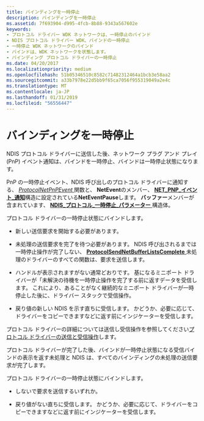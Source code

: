 ```yaml
---
title: バインディングを一時停止
description: バインディングを一時停止
ms.assetid: 7f693904-d995-4fcb-8b88-9343a567602e
keywords:
- プロトコル ドライバー WDK ネットワークは、一時停止のバインド
- NDIS プロトコル ドライバー WDK、バインドの一時停止
- 一時停止 WDK ネットワークのバインド
- バインドは、WDK ネットワークを状態します。
- バインディング プロトコル ドライバーの一時停止
ms.date: 04/20/2017
ms.localizationpriority: medium
ms.openlocfilehash: 51b05346510c8582c71482312464a1bcb3e58aa2
ms.sourcegitcommit: a33b7978e22d5bb9f65ca7056f955319049a2e4c
ms.translationtype: MT
ms.contentlocale: ja-JP
ms.lasthandoff: 01/31/2019
ms.locfileid: "56556447"
---
```

# <a name="pausing-a-binding"></a>バインディングを一時停止





NDIS プロトコル ドライバーに送信した後、ネットワーク プラグ アンド プレイ (PnP) イベント通知は、バインドを一時停止、バインドは一時停止状態になります。

PnP の一時停止イベント、NDIS 呼び出しのプロトコル ドライバーに通知する、 [ *ProtocolNetPnPEvent* ](https://msdn.microsoft.com/library/windows/hardware/ff570263)関数と、 **NetEvent**のメンバー、 [ **NET\_PNP\_イベント\_通知**](https://msdn.microsoft.com/library/windows/hardware/ff568752)構造に設定されている**NetEventPause**します。 **バッファー**メンバーが含まれています、 [ **NDIS\_プロトコル\_一時停止\_パラメーター** ](https://msdn.microsoft.com/library/windows/hardware/ff566839)構造体。

プロトコル ドライバーの一時停止状態にバインドします。

-   新しい送信要求を開始する必要があります。

-   未処理の送信要求を完了を待つ必要があります。 NDIS 呼び出されるまでは一時停止操作が完了しない、 [ **ProtocolSendNetBufferListsComplete** ](https://msdn.microsoft.com/library/windows/hardware/ff570268)未処理のドライバーのすべての関数は、要求を送信します。

-   ハンドルが表示されますがない通常どおりです。 基になるミニポート ドライバーが「未解決の待機を一時停止操作を完了する前に返すデータを受信します。 これにより、あることがなく継続的なミニポート ドライバーが一時停止した後に、ドライバー スタックで受信操作。

-   戻り値の新しい NDIS を示す直ちに受信します。 かどうか、必要に応じて、ドライバーをコピーできますなどに返す前にインジケーターを受信します。

プロトコル ドライバーの詳細については送信し受信操作を参照してください[プロトコル ドライバーの送信と受信操作](protocol-driver-send-and-receive-operations.md)します。

プロトコル ドライバーが完了した後、バインドが一時停止状態になる受信バインドの表示を返す未処理と NDIS は、すべてのバインディングの未処理の送信要求が完了します。

プロトコル ドライバーの一時停止状態にバインドします。

-   しないで要求を送信するいずれか。

-   戻り値がない直ちに受信します。 かどうか、必要に応じて、ドライバーをコピーできますなどに返す前にインジケーターを受信します。

 

 






